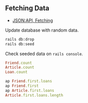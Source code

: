 ## Fetching Data

* [JSON:API, Fetching](http://jsonapi.org/format/1.0/#fetching)

Update database with random data.
```sh
rails db:drop
rails db:seed
```

Check seeded data on `rails console`.
```ruby
Friend.count
Article.count
Loan.count

ap Friend.first.loans
ap Friend.first
ap Article.first.loans
Article.first.loans.length
```
